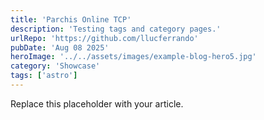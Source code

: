 ```yaml
---
title: 'Parchis Online TCP'
description: 'Testing tags and category pages.'
urlRepo: 'https://github.com/llucferrando'
pubDate: 'Aug 08 2025'
heroImage: '../../assets/images/example-blog-hero5.jpg'
category: 'Showcase'
tags: ['astro']
---
```


Replace this placeholder with your article.


